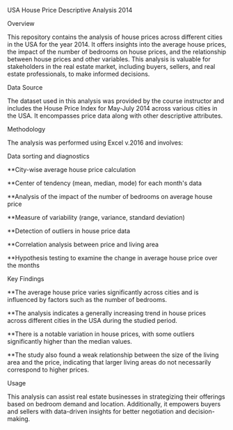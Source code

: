 USA House Price Descriptive Analysis 2014

Overview

This repository contains the analysis of house prices across different cities in the USA for the year 2014. It offers insights into the average house prices, the impact of the number of bedrooms on house prices, and the relationship between house prices and other variables. This analysis is valuable for stakeholders in the real estate market, including buyers, sellers, and real estate professionals, to make informed decisions.

Data Source

The dataset used in this analysis was provided by the course instructor and includes the House Price Index for May-July 2014 across various cities in the USA. It encompasses price data along with other descriptive attributes.

Methodology

The analysis was performed using Excel v.2016 and involves:

Data sorting and diagnostics

**City-wise average house price calculation

**Center of tendency (mean, median, mode) for each month's data

**Analysis of the impact of the number of bedrooms on average house price

**Measure of variability (range, variance, standard deviation)

**Detection of outliers in house price data

**Correlation analysis between price and living area

**Hypothesis testing to examine the change in average house price over the months

Key Findings

**The average house price varies significantly across cities and is influenced by factors such as the number of bedrooms.

**The analysis indicates a generally increasing trend in house prices across different cities in the USA during the studied period.

**There is a notable variation in house prices, with some outliers significantly higher than the median values.

**The study also found a weak relationship between the size of the living area and the price, indicating that larger living areas do not necessarily correspond to higher prices.


Usage

This analysis can assist real estate businesses in strategizing their offerings based on bedroom demand and location. Additionally, it empowers buyers and sellers with data-driven insights for better negotiation and decision-making.
